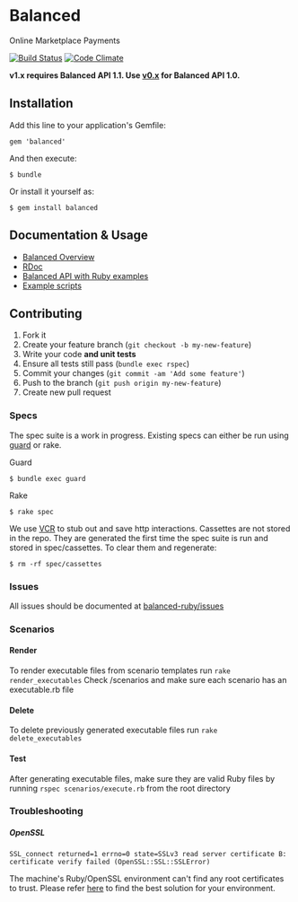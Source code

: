 # Balanced

Online Marketplace Payments

[![Build Status](https://secure.travis-ci.org/balanced/balanced-ruby.png)](http://travis-ci.org/balanced/balanced-ruby)
[![Code Climate](https://codeclimate.com/badge.png)](https://codeclimate.com/github/balanced/balanced-ruby)

**v1.x requires Balanced API 1.1. Use [v0.x](https://github.com/balanced/balanced-ruby/tree/rev0) for Balanced API 1.0.**



## Installation

Add this line to your application's Gemfile:

    gem 'balanced'

And then execute:

    $ bundle

Or install it yourself as:

    $ gem install balanced

## Documentation & Usage

* [Balanced Overview](https://docs.balancedpayments.com/?language=ruby)
* [RDoc](http://rubydoc.info/gems/balanced)
* [Balanced API with Ruby examples](https://docs.balancedpayments.com/api?language=ruby)
* [Example scripts](https://github.com/balanced/balanced-ruby/tree/master/scenarios)

## Contributing

1. Fork it
2. Create your feature branch (`git checkout -b my-new-feature`)
3. Write your code **and unit tests**
4. Ensure all tests still pass (`bundle exec rspec`)
5. Commit your changes (`git commit -am 'Add some feature'`)
6. Push to the branch (`git push origin my-new-feature`)
7. Create new pull request


### Specs

The spec suite is a work in progress.  Existing specs can either be run
using [guard](https://github.com/guard/guard) or rake.

Guard

    $ bundle exec guard

Rake

    $ rake spec

We use [VCR](https://www.relishapp.com/myronmarston/vcr/docs) to stub
out and save http interactions.  Cassettes are not stored in the repo.
They are generated the first time the spec suite is run and stored in
spec/cassettes.  To clear them and regenerate:

    $ rm -rf spec/cassettes


### Issues

All issues should be documented at
[balanced-ruby/issues](https://github.com/balanced/balanced-ruby/issues)


### Scenarios

#### Render

To render executable files from scenario templates run `rake render_executables`
Check /scenarios and make sure each scenario has an executable.rb file

#### Delete

To delete previously generated executable files run `rake delete_executables`

#### Test

After generating executable files, make sure they are valid Ruby files by running
 `rspec scenarios/execute.rb` from the root directory

### Troubleshooting

##### OpenSSL
    SSL_connect returned=1 errno=0 state=SSLv3 read server certificate B: certificate verify failed (OpenSSL::SSL::SSLError)

The machine's Ruby/OpenSSL environment can't find any root certificates to trust. Please refer [here](http://www.google.com/search?q=SSL+connect+returned=1+errno=0+state=SSLv3) to find the best solution for your environment.
